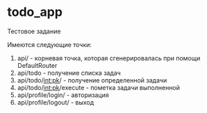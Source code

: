 # todo_app
Тестовое задание

Имеются следующие точки:
1) api/ - корневая точка, которая сгенерировалась при помощи DefaultRouter
2) api/todo - получение списка задач
3) api/todo/<int:pk>/ - получение определенной задачи
4) api/todo/<int:pk>/execute - пометка задачи выполненной
5) api/profile/login/ - авторизация 
6) api/profile/logout/ - выход

